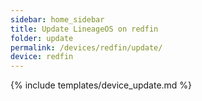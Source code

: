 ```yaml
---
sidebar: home_sidebar
title: Update LineageOS on redfin
folder: update
permalink: /devices/redfin/update/
device: redfin
---
```

{% include templates/device_update.md %}
